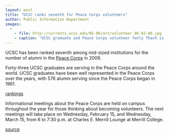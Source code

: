 ```yaml
---
layout: post
title: "UCSC ranks seventh for Peace Corps volunteers"
author: Public Information Department
images:
  -
    - file: http://currents.ucsc.edu/05-06/art/volunteer.06-02-06.jpg
    - caption: "UCSC graduate and Peace Corps volunteer Yenly Thach is surrounded by children in Costa Rica. Thach works with women and children in the city of Las Delicias. Photo courtesy of Yenly Thach"
---
```


UCSC has been ranked seventh among mid-sized institutions for the number of alumni in the [Peace Corps][1] in 2006.

Forty-three UCSC graduates are serving in the Peace Corps around the world. UCSC graduates have been well represented in the Peace Corps over the years, with 576 alumni serving since the Peace Corps began in 1961.

[rankings][2]

Informational meetings about the Peace Corps are held on campus throughout the year for those thinking about becoming volunteers. The next meetings will take place on Wednesday, February 15, and Wednesday, March 15, from 6 to 7:30 p.m. at Charles E. Merrill Lounge at Merrill College.

[1]: http://www.peacecorps.gov/
[2]: http://www.peacecorps.gov/news/resources/stats/pdf/schools2006.pdf

[source](http://www1.ucsc.edu/currents/05-06/02-06/brief-ranking.asp "Permalink to brief-ranking")
